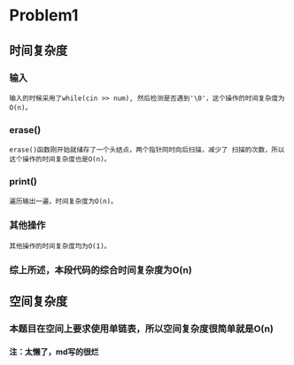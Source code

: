 # Problem1

## 时间复杂度

### 输入

    输入的时候采用了while(cin >> num), 然后检测是否遇到'\0'，这个操作的时间复杂度为O(n)。

### erase()

    erase()函数刚开始就储存了一个头结点，两个指针同时向后扫描，减少了 扫描的次数，所以这个操作的时间复杂度也是O(n)。

### print()

    遍历输出一遍，时间复杂度为O(n)。

### 其他操作

    其他操作的时间复杂度均为O(1)。

### 综上所述，本段代码的综合时间复杂度为O(n)

## 空间复杂度

### 本题目在空间上要求使用单链表，所以空间复杂度很简单就是O(n)

#### 注：太懒了，md写的很烂
